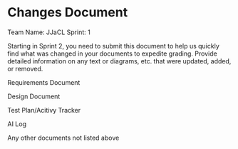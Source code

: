 # Changes Document

Team Name: JJaCL
Sprint: 1

Starting in Sprint 2, you need to submit this document to help us quickly find what was changed in your documents to expedite grading. Provide detailed information on any text or diagrams, etc. that were updated, added, or removed.

Requirements Document

Design Document

Test Plan/Acitivy Tracker

AI Log

Any other documents not listed above